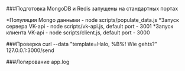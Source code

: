 

###Подготовка
MongoDB и Redis запущены на стандартных портах

*Популяция Mongo данными - node scripts/populate_data.js
*Запуск сервера VK-api - node scripts/vk-api.js, default port - 3001
*Запуск клиента VK-api - node scripts/client.js, default port - 3000

###Проверка
curl --data "template=Halo, %B%! Wie gehts?" 127.0.0.1:3000/send

###Логирование
app.log
